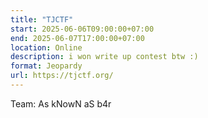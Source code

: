```yaml
---
title: "TJCTF"
start: 2025-06-06T09:00:00+07:00
end: 2025-06-07T17:00:00+07:00
location: Online
description: i won write up contest btw :)
format: Jeopardy
url: https://tjctf.org/
---
```

Team: As kNowN aS b4r
